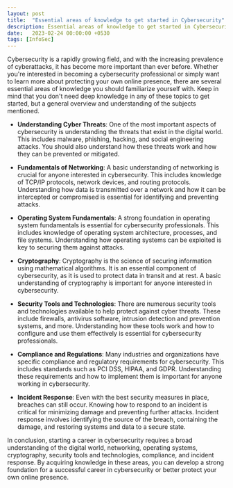 ```yaml
---
layout: post
title:  "Essential areas of knowledge to get started in Cybersecurity"
description: Essential areas of knowledge to get started in Cybersecurity.
date:   2023-02-24 00:00:00 +0530
tags: [InfoSec]
---
```



Cybersecurity is a rapidly growing field, and with the increasing prevalence of cyberattacks, it has become more important than ever before. Whether you're interested in becoming a cybersecurity professional or simply want to learn more about protecting your own online presence, there are several essential areas of knowledge you should familiarize yourself with.
Keep in mind that you don't need deep knowledge in any of these topics to get started, but a general overview and understanding of the subjects mentioned.

- **Understanding Cyber Threats**: One of the most important aspects of cybersecurity is understanding the threats that exist in the digital world. This includes malware, phishing, hacking, and social engineering attacks. You should also understand how these threats work and how they can be prevented or mitigated.

- **Fundamentals of Networking**: A basic understanding of networking is crucial for anyone interested in cybersecurity. This includes knowledge of TCP/IP protocols, network devices, and routing protocols. Understanding how data is transmitted over a network and how it can be intercepted or compromised is essential for identifying and preventing attacks.

- **Operating System Fundamentals**: A strong foundation in operating system fundamentals is essential for cybersecurity professionals. This includes knowledge of operating system architecture, processes, and file systems. Understanding how operating systems can be exploited is key to securing them against attacks.

- **Cryptography**: Cryptography is the science of securing information using mathematical algorithms. It is an essential component of cybersecurity, as it is used to protect data in transit and at rest. A basic understanding of cryptography is important for anyone interested in cybersecurity.

- **Security Tools and Technologies**: There are numerous security tools and technologies available to help protect against cyber threats. These include firewalls, antivirus software, intrusion detection and prevention systems, and more. Understanding how these tools work and how to configure and use them effectively is essential for cybersecurity professionals.

- **Compliance and Regulations**: Many industries and organizations have specific compliance and regulatory requirements for cybersecurity. This includes standards such as PCI DSS, HIPAA, and GDPR. Understanding these requirements and how to implement them is important for anyone working in cybersecurity.

- **Incident Response**: Even with the best security measures in place, breaches can still occur. Knowing how to respond to an incident is critical for minimizing damage and preventing further attacks. Incident response involves identifying the source of the breach, containing the damage, and restoring systems and data to a secure state.

In conclusion, starting a career in cybersecurity requires a broad understanding of the digital world, networking, operating systems, cryptography, security tools and technologies, compliance, and incident response. By acquiring knowledge in these areas, you can develop a strong foundation for a successful career in cybersecurity or better protect your own online presence.